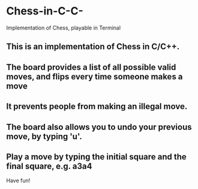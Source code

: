 # Chess-in-C-C-
Implementation of Chess, playable in Terminal


## This is an implementation of Chess in C/C++. 
## The board provides a list of all possible valid moves, and flips every time someone makes a move
## It prevents people from making an illegal move. 
## The board also allows you to undo your previous move, by typing 'u'.
## Play a move by typing the initial square and the final square, e.g. a3a4

Have fun!
